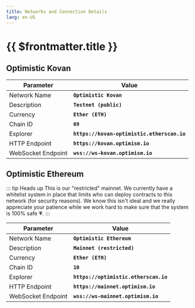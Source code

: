 ```yaml
---
title: Networks and Connection Details
lang: en-US
---
```


# {{ $frontmatter.title }}

## Optimistic Kovan

| Parameter | Value |
| --------- | ----- |
| Network Name | **`Optimistic Kovan`** |
| Description | **`Testnet (public)`** |
| Currency | **`Ether (ETH)`**
| Chain ID | **`69`** |
| Explorer | **`https://kovan-optimistic.etherscan.io`** |
| HTTP Endpoint | **`https://kovan.optimism.io`** |
| WebSocket Endpoint | **`wss://ws-kovan.optimism.io`** |

## Optimistic Ethereum

::: tip Heads up
This is our "restricted" mainnet.
We currently have a whitelist system in place that limits who can deploy contracts to this network (for security reasons).
We know this isn't ideal and we really appreciate your patience while we work hard to make sure that the system is 100% safe 💗.
:::

| Parameter | Value |
| --------- | ----- |
| Network Name | **`Optimistic Ethereum`** |
| Description | **`Mainnet (restricted)`** |
| Currency | **`Ether (ETH)`**
| Chain ID | **`10`** |
| Explorer | **`https://optimistic.etherscan.io`** |
| HTTP Endpoint | **`https://mainnet.optimism.io`** |
| WebSocket Endpoint | **`wss://ws-mainnet.optimism.io`** |
